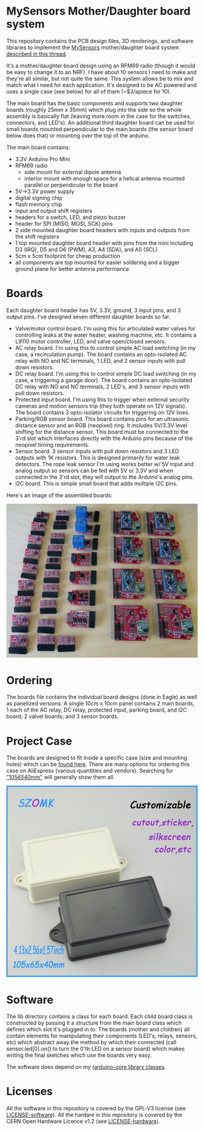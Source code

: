 # MySensors Mother/Daughter board system

This repository contains the PCB design files, 3D renderings, and
software libraries to implement the
[MySensors](http:www.mysensors.org) mother/daughter board system
[described in this
thread](http://forum.mysensors.org/topic/2480/mother-daughter-board-system).

It's a mother/daughter board design using an RFM69 radio (though it
would be easy to change it to an NRF). I have about 10 sensors I need
to make and they're all similar, but not quite the same. This system
allows be to mix and match what I need for each application. It's
designed to be AC powered and uses a single case (see below) for all
of them (~$3/apiece for 10).

The main board has the basic components and supports two daughter
boards (roughly 25mm x 35mm) which plug into the side so the whole
assembly is basically flat (leaving more room in the case for the
switches, connectors, and LED's). An additional third daughter board
can be used for small boards mounted perpendicular to the main boards
(the sensor board below does that) or mounting over the top of the
arduino.

The main board contains:

- 3.3V Arduino Pro Mini
- RFM69 radio
   - side mount for external dipole antenna
   - interior mount with enough space for a helical antenna mounted
     parallel or perpendicular to the board
- 5V->3.3V power supply
- digital signing chip
- flash memory chip
- input and output shift registers
- headers for a switch, LED, and piezo buzzer
- header for SPI (MISO, MOSI, SCK) pins
- 2 side mounted daughter board headers with inputs and outputs from
  the shift registers
- 1 top mounted daughter board header with pins from the mini including
  D3 (IRQ), D5 and D6 (PWM), A3, A4 (SDA), and A5 (SCL)
- 5cm x 5cm footprint for cheap production
- all components are top mounted for easier soldering and a bigger
  ground plane for better antenna performance

# Boards

Each daughter board header has 5V, 3.3V, ground, 3 input pins, and 3
output pins.  I've designed seven different daughter boards so far.   

- Valve/motor control board. I'm using this for articulated water
  valves for controlling leaks at the water heater, washing machine,
  etc.  It contains a L9110 motor controller, LED, and valve
  open/closed sensors.
- AC relay board. I'm using this to control simple AC load switching
  (in my case, a recirculation pump).  The board contains an
  opto-isolated AC relay with NO and NC terminals, 1 LED, and 2 sensor
  inputs with pull down resistors.
- DC relay board. I'm using this to control simple DC load switching
  (in my case, a triggering a garage door).  The board contains an
  opto-isolated DC relay with NO and NC terminals, 2 LED's, and 3 sensor
  inputs with pull down resistors.
- Protected input board. I'm using this to trigger when external
  security cameras and motion sensors trip (they both operate on 12V
  signals).  The board contains 3 opto-isolator circuits for
  triggering on 12V lines.
- Parking/RGB sensor board.  This board contains pins for an
  ultrasonic distance sensor and an RGB (neopixel) ring.  It includes
  5V/3.3V level shifting for the distance sensor.  This board must be
  connected to the 3'rd slot which interfaces directly with the
  Arduino pins because of the neopixel timing requirements.
- Sensor board.  3 sensor inputs with pull down resistors and 3 LED
  outputs with 1K resistors.  This is designed primarily for water
  leak detectors.  The rope leak sensor I'm using works better w/ 5V
  input and analog output so sensors can be fed with 5V or 3.3V and
  when connected in the 3'rd slot, they will output to the Arduino's
  analog pins.
- I2C board.  This is simple small board that adds multiple I2C pins.

Here's an image of the assembled boards:

![Boards](images/boards.jpg)

# Ordering

The boards file contains the individual board designs (done in Eagle)
as well as panelized versions.  A single 10cm x 10cm panel contains 2
main boards, 1 each of the AC relay, DC relay, protected input,
parking board, and I2C board; 2 valvel boards; and 3 sensor boards.  

# Project Case

The boards are designed to fit inside a specific case (size and
mounting holes) which can be [found
here](http://www.aliexpress.com/item/Wholesale-electrical-junction-box-10pcs-105-65-40mm-plastic-instrument-box-plastic-box-electronic-project-box/1986580384.html).
There are many options for ordering this case on AliExpress (various
quantities and vendors).  Searching for ["105*65*40mm"](http://www.aliexpress.com/af/105*65*40mm.html?ltype=wholesale&d=y&origin=n&isViewCP=y&catId=0&initiative_id=SB_20160206141640&SearchText=105*65*40mm) will
generally show them all.

![Case](images/case.jpg)

# Software

The lib directory contains a class for each board.  Each child board
class is constructed by passing it a structure from the main board
class which defines which slot it's plugged in to.  The boards (mother
and children) all contain elements for manipulating their components
(LED's, relays, sensors, etc) which abstract away the method by which
their connected (call sensor.led[0].on() to turn the 0'th LED on a
sensor board) which makes writing the final sketches which use the
boards very easy.

The software does depend on my ([arduino-core library
classes](https://github.com/TD22057/TD-Arduino-Core).

# Licenses

All the software in this repository is covered by the GPL-V3 license
(see [LICENSE-software](LICENSE-software)).  All the hardare in this
repository is covered by the CERN Open Hardware Licence v1.2 (see
[LICENSE-hardware](LICENSE-hardware)).

